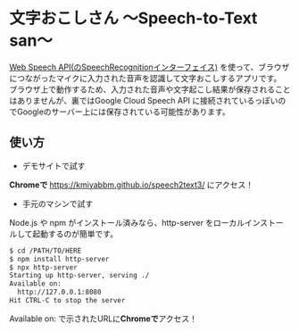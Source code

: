 # 文字おこしさん 〜Speech-to-Text san〜

[Web Speech API(のSpeechRecognitionインターフェイス)](https://developer.mozilla.org/ja/docs/Web/API/SpeechRecognition) を使って、ブラウザにつながったマイクに入力された音声を認識して文字おこしするアプリです。  
ブラウザ上で動作するため、入力された音声や文字起こし結果が保存されることはありませんが、裏ではGoogle Cloud Speech API に接続されているっぽいのでGoogleのサーバー上には保存されている可能性があります。

## 使い方

- デモサイトで試す

**Chromeで** https://kmiyabbm.github.io/speech2text3/ にアクセス！

- 手元のマシンで試す

Node.js や npm がインストール済みなら、http-server をローカルインストールして起動するのが簡単です。

```bash
$ cd /PATH/TO/HERE
$ npm install http-server
$ npx http-server
Starting up http-server, serving ./
Available on:
  http://127.0.0.1:8080
Hit CTRL-C to stop the server
```

Available on: で示されたURLに**Chromeで**アクセス！